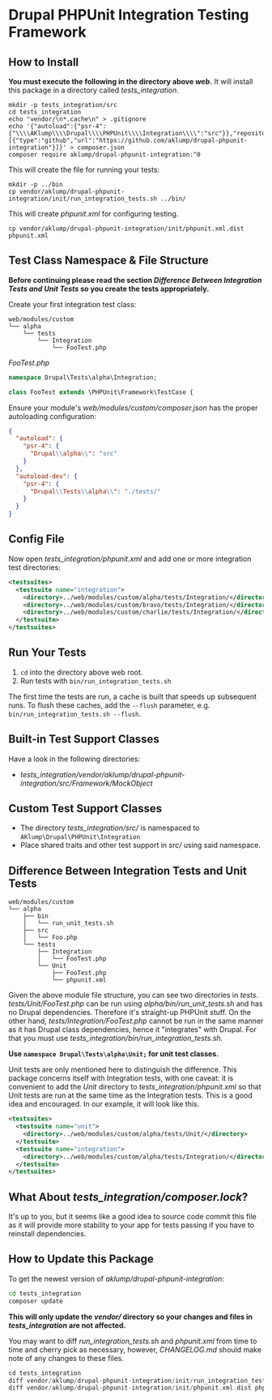 <!--
id: readme
tags: ''
-->

# Drupal PHPUnit Integration Testing Framework

## How to Install

**You must execute the following in the directory above _web_.**  It will install this package in a directory called _tests_integration_.

```shell
mkdir -p tests_integration/src
cd tests_integration
echo "vendor/\n*.cache\n" > .gitignore
echo '{"autoload":{"psr-4":{"\\\\AKlump\\\\Drupal\\\\PHPUnit\\\\Integration\\\\":"src"}},"repositories":[{"type":"github","url":"https://github.com/aklump/drupal-phpunit-integration"}]}' > composer.json
composer require aklump/drupal-phpunit-integration:^0
```

This will create the file for running your tests:

```shell
mkdir -p ../bin
cp vendor/aklump/drupal-phpunit-integration/init/run_integration_tests.sh ../bin/
```

This will create _phpunit.xml_ for configuring testing.

```shell
cp vendor/aklump/drupal-phpunit-integration/init/phpunit.xml.dist phpunit.xml
```

## Test Class Namespace & File Structure

**Before continuing please read the section _Difference Between Integration Tests and Unit Tests_ so you create the tests appropriately.**

Create your first integration test class:

```
web/modules/custom
└── alpha
    └── tests
        └── Integration
            └── FooTest.php
```

_FooTest.php_

```php
namespace Drupal\Tests\alpha\Integration;

class FooTest extends \PHPUnit\Framework\TestCase {
```

Ensure your module's _web/modules/custom/composer.json_ has the proper autoloading configuration:

```json
{
  "autoload": {
    "psr-4": {
      "Drupal\\alpha\\": "src"
    }
  },
  "autoload-dev": {
    "psr-4": {
      "Drupal\\Tests\\alpha\\": "./tests/"
    }
  }
}
```

## Config File

Now open _tests_integration/phpunit.xml_ and add one or more integration test directories:

```xml
<testsuites>
  <testsuite name="integration">
    <directory>../web/modules/custom/alpha/tests/Integration/</directory>
    <directory>../web/modules/custom/bravo/tests/Integration/</directory>
    <directory>../web/modules/custom/charlie/tests/Integration/</directory>
  </testsuite>
</testsuites>
```

## Run Your Tests

1. `cd` into the directory above web root.
2. Run tests with `bin/run_integration_tests.sh`

The first time the tests are run, a cache is built that speeds up subsequent
runs. To flush these caches, add the `--flush` parameter,
e.g. `bin/run_integration_tests.sh --flush`.

## Built-in Test Support Classes

Have a look in the following directories:

* _tests_integration/vendor/aklump/drupal-phpunit-integration/src/Framework/MockObject_

## Custom Test Support Classes

* The directory _tests_integration/src/_ is namespaced to `AKlump\Drupal\PHPUnit\Integration`
* Place shared traits and other test support in _src/_ using said namespace.

## Difference Between Integration Tests and Unit Tests

```
web/modules/custom
└── alpha
    ├── bin
    │   └── run_unit_tests.sh
    ├── src
    │   └── Foo.php
    └── tests
        ├── Integration
        │   └── FooTest.php
        └── Unit
            ├── FooTest.php
            └── phpunit.xml
```

Given the above module file structure, you can see two directories in _tests_.  _tests/Unit/FooTest.php_ can be run using _alpha/bin/run_unit_tests.sh_ and has no Drupal dependencies. Therefore it's straight-up PHPUnit stuff. On the other hand,  _tests/Integration/FooTest.php_ cannot be run in the same manner as it has Drupal class dependencies, hence it "integrates" with Drupal. For that you must use _tests_integration/bin/run_integration_tests.sh_.

**Use `namespace Drupal\Tests\alpha\Unit;` for unit test classes.**

Unit tests are only mentioned here to distinguish the difference. This package concerns itself with Integration tests, with one caveat: it is convenient to add the _Unit_ directory to  _tests_integration/phpunit.xml_ so that Unit tests are run at the same time as the Integration tests. This is a good idea and encouraged. In our example, it will look like this.

```xml
<testsuites>
  <testsuite name="unit">
    <directory>../web/modules/custom/alpha/tests/Unit/</directory>
  </testsuite>
  <testsuite name="integration">
    <directory>../web/modules/custom/alpha/tests/Integration/</directory>
  </testsuite>
</testsuites>
```

## What About _tests_integration/composer.lock_?

It's up to you, but it seems like a good idea to source code commit this file as it will provide more stability to your app for tests passing if you have to reinstall dependencies.

## How to Update this Package

To get the newest version of _aklump/drupal-phpunit-integration_:

```bash
cd tests_integration
composer update
```

**This will only update the _vendor/_ directory so your changes and files
in _tests_integration_ are not affected.**

You may want to diff _run_integration_tests.sh_ and _phpunit.xml_ from time to time and cherry pick as necessary, however, _CHANGELOG.md_ should make note of any changes to these files.

```php
cd tests_integration
diff vendor/aklump/drupal-phpunit-integration/init/run_integration_tests.sh ../bin/run_integration_tests.sh
diff vendor/aklump/drupal-phpunit-integration/init/phpunit.xml.dist phpunit.xml
```
